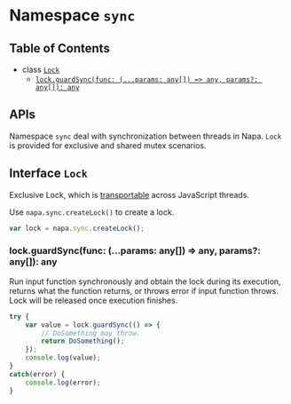 # Namespace `sync`
## Table of Contents
- class [`Lock`](#class-lock)
    - [`lock.guardSync(func: (...params: any[]) => any, params?: any[]): any`](#lock-guard-sync-func-any-any)
<!--
    // Preserve this interface for async lock.
    - [`lock.guard(func: () => Promise<any>): Promise<any>`](#lock-guard-func-promise-any-promise-any)
-->
<!--
- class [`ReadWriteLock`](#class-readwritelock)
    - [`rwlock.guardRead(func: () => any): any`](#rwlock-guardread-func-any-any)
    - [`rwlock.guardWrite(func: () => any): any`](#rwlock-guardwrite-func-any-any)
-->

## APIs
Namespace `sync` deal with synchronization between threads in Napa. `Lock` <!-- and `ReadWriteLock` are --> is provided for exclusive and shared mutex scenarios.
## <a name="class-lock"></a> Interface `Lock`
Exclusive Lock, which is [transportable](transport.md#transportable) across JavaScript threads.

Use `napa.sync.createLock()` to create a lock.
```ts
var lock = napa.sync.createLock();
```
### <a name="lock-guard-sync-func-any-any"></a> lock.guardSync(func: (...params: any[]) => any, params?: any[]): any
Run input function synchronously and obtain the lock during its execution, returns what the function returns, or throws error if input function throws. Lock will be released once execution finishes.
```ts
try {
    var value = lock.guardSync(() => {
        // DoSomething may throw.
        return DoSomething();
    });
    console.log(value);
}
catch(error) {
    console.log(error);
}
```
<!--
### <a name="lock-guard-func-promise-any-promise-any"></a> lock.guard(func: () => Promise\<any>): Promise\<any>

// TBD: this is a non-blocking guard function.
//      It tries to obtain the lock and run the func.
//      It will return regardless of whether it obtained the lock successfully.

-->
<!--
## Class `ReadWriteLock`
Read-write lock, which is [transportable](transport.md#transportable) across JavaScript threads.

// TBD: RWLock APIs may be redesign in future.

Example: Creating a read-write lock with operator `new`.
```ts
let lock = new napa.sync.ReadWriteLock();
```

### rwlock.guardRead(func: () => any): any
Run input function synchronously and obtain the read (shared) lock during its execution, returns what the function returns, or throws error if input function throws. Read lock will be released once execution finishes. Multiple guardRead across threads can enter simultaneously while no pending guardWrite.

```ts
try {
    let value = lock.guardRead(() => {
        // DoRead may throw.
        return DoRead();
    });
    console.log(value);
}
catch(error) {
    console.log(error);
}
```

### rwlock.guardWrite(func: () => any): any

Run input function synchronously and obtain the write (exclusive) lock during its execution, returns what the function returns, or throws error if input function throws. Write lock will be released once execution finishes. Multiple guardWrite across threads cannot entered simultaneously, and will always wait if there is any pending guardRead.

```ts
try {
    let value = lock.guardWrite(() => {
        // DoWrite may throw.
        return DoWrite();
    });
    console.log(value);
}
catch(error) {
    console.log(error);
}
-->
